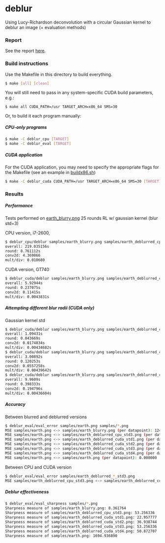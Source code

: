 # deblur
Using Lucy-Richardson deconvolution with a circular
Gaussian kernel to deblur an image (+ evaluation methods)

### Report
See the report [here][report].

### Build instructions
Use the Makefile in this directory to build everything.
```bash
$ make [all] [clean]
```

You will still need to pass in any system-specific CUDA build parameters, e.g.:
```
$ make all CUDA_PATH=/usr TARGET_ARCH=x86_64 SMS=30
```

Or, to build it each program manually:

##### CPU-only programs
```bash
$ make -C deblur_cpu [TARGET]
$ make -C deblur_eval [TARGET]
```

##### CUDA application
For the CUDA application, you may need to specify the appropriate
flags for the Makefile (see an example in [buildx86.sh][buildx86])
```bash
$ make -C deblur_cuda CUDA_PATH=/usr TARGET_ARCH=x86_64 SMS=30 [TARGET]
```

### Results

##### Performance
Tests performed on [earth_blurry.png][infile] 25 rounds RL w/ gaussian kernel (blur std=3)

CPU version, i7-2600, 
```bash
$ deblur_cpu/deblur samples/earth_blurry.png samples/earth_deblurred_cpu_std3.png 25 3
overall: 219.035156s
round: 8.761112s
conv2d: 4.369866
mult/div: 0.010680
```

CUDA version, GT740
```bash
$ deblur_cuda/deblur samples/earth_blurry.png samples/earth_deblurred_cuda_std3.png 25 3
overall: 5.92944s
round: 0.237075s
conv2d: 0.11415s
mult/div: 0.0043831s
```

##### Attempting different blur radii (CUDA only)
Gaussian kernel std
```bash
$ deblur_cuda/deblur samples/earth_blurry.png samples/earth_deblurred_cuda_std1.png 25 1
overall: 1.09431s
round: 0.043669s
conv2d: 0.0174834s
mult/div: 0.00434682s
$ deblur_cuda/deblur samples/earth_blurry.png samples/earth_deblurred_cuda_std2.png 25 2
overall: 3.00892s
round: 0.120253s
conv2d: 0.0557258s
mult/div: 0.00439642s
$ deblur_cuda/deblur samples/earth_blurry.png samples/earth_deblurred_cuda_std4.png 25 4
overall: 9.9609s
round: 0.398333s
conv2d: 0.194796s
mult/div: 0.00436604s
```

##### Accuracy
Between blurred and deblurred versions
```bash
$ deblur_eval/eval_error samples/earth.png samples/*.png
MSE samples/earth.png <-> samples/earth_blurry.png (per datapoint): 1247.220825
MSE samples/earth.png <-> samples/earth_deblurred_cpu_std3.png (per datapoint): 1380.085327
MSE samples/earth.png <-> samples/earth_deblurred_cuda_std1.png (per datapoint): 1264.200317
MSE samples/earth.png <-> samples/earth_deblurred_cuda_std2.png (per datapoint): 1273.957153
MSE samples/earth.png <-> samples/earth_deblurred_cuda_std3.png (per datapoint): 1380.085693
MSE samples/earth.png <-> samples/earth_deblurred_cuda_std4.png (per datapoint): 1537.670410
MSE samples/earth.png <-> samples/earth.png (per datapoint): 0.000000
```

Between CPU and CUDA version
```bash
$ deblur_eval/eval_error samples/earth_deblurred_*_std3.png
MSE samples/earth_deblurred_cpu_std3.png <-> samples/earth_deblurred_cuda_std3.png (per datapoint): 0.000014
```

##### Deblur effectiveness
```bash
$ deblur_eval/eval_sharpness samples/*.png
Sharpness measure of samples/earth_blurry.png: 8.361764
Sharpness measure of samples/earth_deblurred_cpu_std3.png: 53.256336
Sharpness measure of samples/earth_deblurred_cuda_std1.png: 22.957777
Sharpness measure of samples/earth_deblurred_cuda_std2.png: 36.938744
Sharpness measure of samples/earth_deblurred_cuda_std3.png: 53.256336
Sharpness measure of samples/earth_deblurred_cuda_std4.png: 50.872707
Sharpness measure of samples/earth.png: 1694.936890
```

[report]: http://files.lambdalambda.ninja/reports/20-21_spring/ece453_proj1_deblur.pdf
[infile]: samples/earth_blurry.png
[buildx86]: deblur_cuda/buildx86.sh
